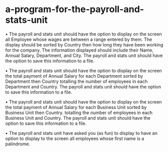 # a-program-for-the-payroll-and-stats-unit
•	The payroll and stats unit should have the option to display on the screen all Employee whose wages are between a range entered by them. The display should be sorted by Country then how long they have been working for the company. The information displayed should include their Name, Annual Salary, Department, and City. The payroll and stats unit should have the option to save this information to a file. 

•	The payroll and stats unit should have the option to display on the screen the total payment of Annual Salary for each Department sorted by Department then Country totalling the number of employees in each Department and Country. The payroll and stats unit should have the option to save this information to a file. 

•	The payroll and stats unit should have the option to display on the screen the total payment of Annual Salary for each Business Unit sorted by Business Unit then Country. totalling the number of employees in each Business Unit and Country. The payroll and stats unit should have the option to save this information to a file. 

•	The payroll and stats unit have asked you (as fun) to display to have an option to display to the screen all employees whose first name is a palindrome.

